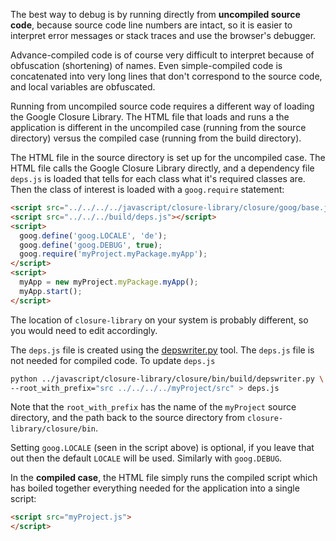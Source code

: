 The best way to debug is by running directly from **uncompiled source code**, because source code line numbers are intact, so it is easier to interpret error messages or stack traces and use the browser's debugger.

Advance-compiled code is of course very difficult to interpret because of obfuscation (shortening) of names. Even simple-compiled code is concatenated into very long lines that don't correspond to the source code, and local variables are obfuscated.

Running from uncompiled source code requires a different way of loading the Google
Closure Library. The HTML file that loads and runs a the application is different
in the uncompiled case (running from the source directory) versus the compiled case (running
from the build directory).

The HTML file in the source directory is set up for the uncompiled case. The HTML file calls the Google Closure Library directly, and
a dependency file `deps.js` is loaded that tells for each class what it's required
classes are. Then the class of interest is loaded with a `goog.require` statement:

```html
<script src="../../../../javascript/closure-library/closure/goog/base.js"></script>
<script src="../../../build/deps.js"></script>
<script>
  goog.define('goog.LOCALE', 'de');
  goog.define('goog.DEBUG', true);
  goog.require('myProject.myPackage.myApp');
</script>
<script>
  myApp = new myProject.myPackage.myApp();
  myApp.start();
</script>
```

The location of `closure-library` on your system is probably different, so you would need to edit accordingly.

The `deps.js` file is created using the
[depswriter.py](https://developers.google.com/closure/library/docs/depswriter) tool. The
`deps.js` file is not needed for compiled code. To update `deps.js` 

```bash
python ../javascript/closure-library/closure/bin/build/depswriter.py \
--root_with_prefix="src ../../../../myProject/src" > deps.js
```

Note that the `root_with_prefix` has the name of the `myProject` source directory,
and the path back to the source directory from `closure-library/closure/bin`.

Setting `goog.LOCALE` (seen in the script above) is optional, if you leave that out then
the default `LOCALE` will be used.  Similarly with `goog.DEBUG`.

In the **compiled case**, the HTML file simply runs the compiled script which has boiled
together everything needed for the application into a single script:

```html
<script src="myProject.js">
</script>
```
